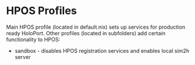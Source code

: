 # HPOS Profiles

Main HPOS profile (located in default.nix) sets up services for production ready HoloPort. Other profiles (located in subfolders) add certain functionality to HPOS:

- sandbox - disables HPOS registration services and enables local sim2h server
